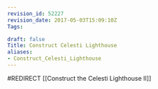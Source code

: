 ```yaml
---
revision_id: 52227
revision_date: 2017-05-03T15:09:10Z
Tags:

draft: false
Title: Construct Celesti Lighthouse
aliases:
- Construct_Celesti_Lighthouse
---
```

#REDIRECT [[Construct the Celesti Lighthouse II]]